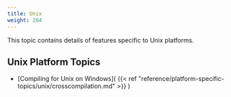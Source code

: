 ```yaml
---
title: Unix
weight: 284
---
```


This topic contains details of features specific to Unix platforms.

<a name="sections"></a>
## Unix Platform Topics ##

 - [Compiling for Unix on Windows]( {{< ref "reference/platform-specific-topics/unix/crosscompilation.md" >}} )

